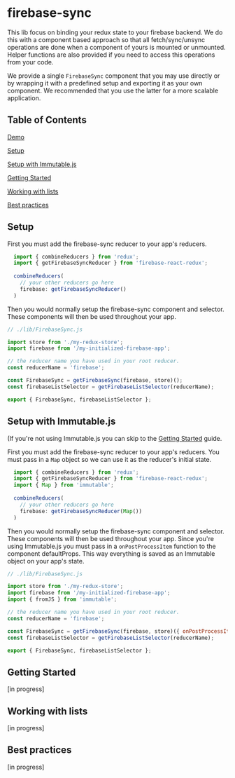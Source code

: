 # firebase-sync

This lib focus on binding your redux state to your firebase backend.
We do this with a component based approach so that all fetch/sync/unsync operations are done when a component of yours is mounted or unmounted. Helper functions are also provided if you need to access this operations from your code.

We provide a single `FirebaseSync` component that you may use directly or by wrapping it with a predefined setup and exporting it as your own component. We recommended that you use the latter for a more scalable application.

## Table of Contents

[Demo](https://codesandbox.io/s/qKQ9DMMR)

[Setup](#setup)

[Setup with Immutable.js](#setup-with-immutablejs)

[Getting Started](#getting-started)

[Working with lists](#working-with-lists)

[Best practices](#working-with-lists)

## Setup

First you must add the firebase-sync reducer to your app's reducers.

```javascript
  import { combineReducers } from 'redux';
  import { getFirebaseSyncReducer } from 'firebase-react-redux';
  
  combineReducers(
    // your other reducers go here
    firebase: getFirebaseSyncReducer()
  )
```

Then you would normally setup the firebase-sync component and selector.
These components will then be used throughout your app.

```javascript
// ./lib/FirebaseSync.js

import store from './my-redux-store';
import firebase from '/my-initialized-firebase-app';

// the reducer name you have used in your root reducer.
const reducerName = 'firebase';

const FirebaseSync = getFirebaseSync(firebase, store)();
const firebaseListSelector = getFirebaseListSelector(reducerName);

export { FirebaseSync, firebaseListSelector };
```

## Setup with Immutable.js

(If you're not using Immutable.js you can skip to the [Getting Started](#getting-started) guide.

First you must add the firebase-sync reducer to your app's reducers.
You must pass in a `Map` object so we can use it as the reducer's initial state.

```javascript
  import { combineReducers } from 'redux';
  import { getFirebaseSyncReducer } from 'firebase-react-redux';
  import { Map } from 'immutable';
  
  combineReducers(
    // your other reducers go here
    firebase: getFirebaseSyncReducer(Map())
  )
```

Then you would normally setup the firebase-sync component and selector.
These components will then be used throughout your app.
Since you're using Immutable.js you must pass in a `onPostProcessItem` function to the component defaultProps.
This way everything is saved as an Immutable object on your app's state.

```javascript
// ./lib/FirebaseSync.js

import store from './my-redux-store';
import firebase from '/my-initialized-firebase-app';
import { fromJS } from 'immutable';

// the reducer name you have used in your root reducer.
const reducerName = 'firebase';

const FirebaseSync = getFirebaseSync(firebase, store)({ onPostProcessItem: fromJS });
const firebaseListSelector = getFirebaseListSelector(reducerName);

export { FirebaseSync, firebaseListSelector };
```

##  Getting Started

[in progress]


##  Working with lists

[in progress]


##  Best practices

[in progress]
